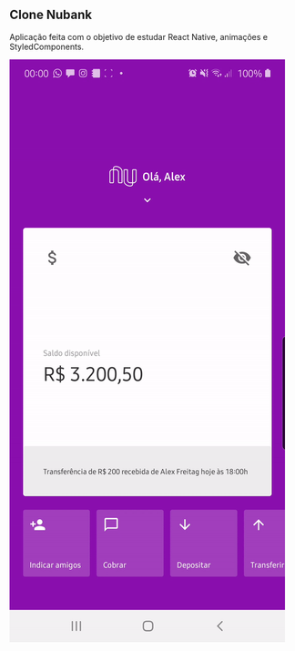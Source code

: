 ## Clone Nubank

Aplicação feita com o objetivo de estudar React Native, animações e StyledComponents.

![](/src/assets/demo.gif)
